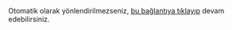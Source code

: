 <html lang="tr-TR">
<head>
<meta charset="utf-8">
<meta http-equiv="refresh" content="5; url=https://www.ilkaygurler.com/">
<title>CDN - ILKAYGURLER</title>
<style>
h1{display:none}
</style>
</head>
<body>
Otomatik olarak yönlendirilmezseniz, <a href="https://www.ilkaygurler.com/"> bu bağlantıya tıklayıp</a> devam edebilirsiniz.
</body>
</html>

